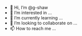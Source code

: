 - 👋 Hi, I’m @g-shaw
- 👀 I’m interested in ...
- 🌱 I’m currently learning ...
- 💞️ I’m looking to collaborate on ...
- 📫 How to reach me ...

<!---
g-shaw/g-shaw is a ✨ special ✨ repository because its `README.md` (this file) appears on your GitHub profile.
You can click the Preview link to take a look at your changes.
--->

